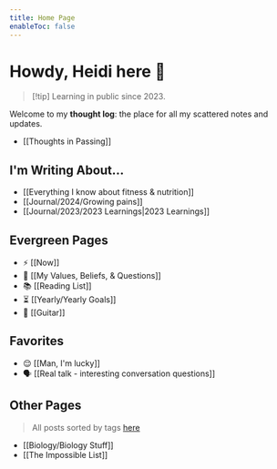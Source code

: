 ```yaml
---
title: Home Page
enableToc: false
---
```

# Howdy, Heidi here 🤠
> [!tip] Learning in public since 2023.

Welcome to my **thought log**: the place for all my scattered notes and updates.

- [[Thoughts in Passing]]
## I'm Writing About...
- [[Everything I know about fitness & nutrition]]
- [[Journal/2024/Growing pains]]
- [[Journal/2023/2023 Learnings|2023 Learnings]]
## Evergreen Pages
- ⚡️ [[Now]]
- 🎯 [[My Values, Beliefs, & Questions]]
- 📚 [[Reading List]]
- ⏳ [[Yearly/Yearly Goals]]
- 🎸 [[Guitar]]
## Favorites
- 😌 [[Man, I'm lucky]]
- 🗣️ [[Real talk - interesting conversation questions]]
## Other Pages
> All posts sorted by tags [here](https://heidihuang.com/tags/)
- [[Biology/Biology Stuff]]
- [[The Impossible List]]

